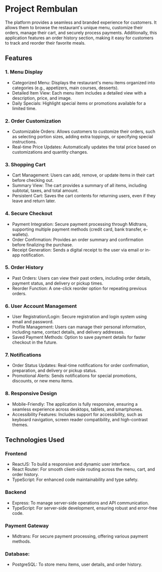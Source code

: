 # Project Rembulan

The platform provides a seamless and branded experience for customers.
It allows them to browse the restaurant's unique menu,
customize their orders, manage their cart, and securely process payments.
Additionally, this application features an order history section,
making it easy for customers to track and reorder their favorite meals.

## Features

### 1. Menu Display
- Categorized Menu: Displays the restaurant's menu items organized into categories (e.g., appetizers, main courses, desserts).
- Detailed Item View: Each menu item includes a detailed view with a description, price, and image.
- Daily Specials: Highlight special items or promotions available for a limited time.
### 2. Order Customization
   - Customizable Orders: Allows customers to customize their orders, such as selecting portion sizes, adding extra toppings, or specifying special instructions.
   - Real-time Price Updates: Automatically updates the total price based on customizations and quantity changes.
### 3. Shopping Cart
   - Cart Management: Users can add, remove, or update items in their cart before checking out.
   - Summary View: The cart provides a summary of all items, including subtotal, taxes, and total amount.
   - Persistent Cart: Saves the cart contents for returning users, even if they leave and return later.
### 4. Secure Checkout
   - Payment Integration: Secure payment processing through Midtrans, supporting multiple payment methods (credit card, bank transfer, e-wallets).
   - Order Confirmation: Provides an order summary and confirmation before finalizing the purchase.
   - Receipt Generation: Sends a digital receipt to the user via email or in-app notification.
### 5. Order History
   - Past Orders: Users can view their past orders, including order details, payment status, and delivery or pickup times.
   - Reorder Function: A one-click reorder option for repeating previous orders.
### 6. User Account Management
   - User Registration/Login: Secure registration and login system using email and password.
   - Profile Management: Users can manage their personal information, including name, contact details, and delivery addresses.
   - Saved Payment Methods: Option to save payment details for faster checkout in the future.
### 7. Notifications
   - Order Status Updates: Real-time notifications for order confirmation, preparation, and delivery or pickup status.
   - Promotional Alerts: Sends notifications for special promotions, discounts, or new menu items.
### 8. Responsive Design
   - Mobile-Friendly: The application is fully responsive, ensuring a seamless experience across desktops, tablets, and smartphones.
   - Accessibility Features: Includes support for accessibility, such as keyboard navigation, screen reader compatibility, and high-contrast themes.


## Technologies Used

### Frontend
  - ReactJS: To build a responsive and dynamic user interface.
  - React Router: For smooth client-side routing across the menu, cart, and order history.
  - TypeScript: For enhanced code maintainability and type safety.
### Backend
  - Express: To manage server-side operations and API communication. 
  - TypeScript: For server-side development, ensuring robust and error-free code.

### Payment Gateway
  - Midtrans: For secure payment processing, offering various payment methods.

### Database:
  - PostgreSQL: To store menu items, user details, and order history.